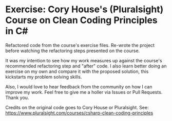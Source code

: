 # Exercise: Cory House's (Pluralsight) Course on Clean Coding Principles in C#

Refactored code from the course's exercise files. Re-wrote the project before watching the refactoring steps presented on the course. 

It was my intention to see how my work measures up against the course's recommended refactoring step and "after" code. I also learn better doing an exercise on my own and compare it with the proposed solution, this kickstarts my problem solving skills. 

Also, I would love to hear feedback from the community on how I can improve my work. Feel free to give me a holler via Issues or Pull Requests. Thank you.



Credits on the original code goes to Cory House or Pluralsight.
See: https://www.pluralsight.com/courses/csharp-clean-coding-principles
